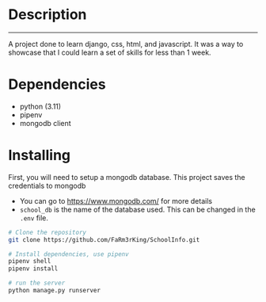 # Description
---
A project done to learn django, css, html, and javascript. It was a way to showcase that I could learn a set of skills for less than 1 week.


# Dependencies
- python (3.11)
- pipenv
- mongodb client

# Installing
 First, you will need  to setup a mongodb database. This project saves the credentials to mongodb
- You can go to https://www.mongodb.com/ for more details
- `school_db` is the name of the database used. This can be changed in the `.env` file.

```sh
# Clone the repository
git clone https://github.com/FaRm3rKing/SchoolInfo.git

# Install dependencies, use pipenv
pipenv shell
pipenv install

# run the server
python manage.py runserver
```





